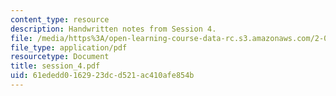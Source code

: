 ```yaml
---
content_type: resource
description: Handwritten notes from Session 4.
file: /media/https%3A/open-learning-course-data-rc.s3.amazonaws.com/2-032-dynamics-fall-2004/61ededd0162923dcd521ac410afe854b_session_4.pdf
file_type: application/pdf
resourcetype: Document
title: session_4.pdf
uid: 61ededd0-1629-23dc-d521-ac410afe854b
---
```

